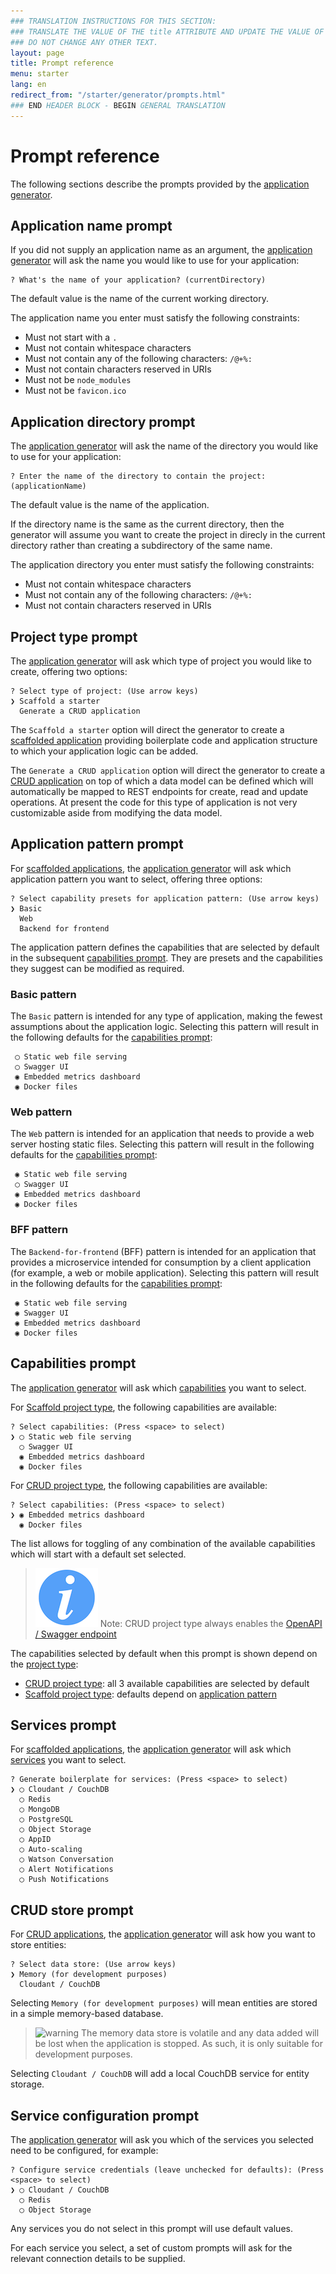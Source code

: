 ```yaml
---
### TRANSLATION INSTRUCTIONS FOR THIS SECTION:
### TRANSLATE THE VALUE OF THE title ATTRIBUTE AND UPDATE THE VALUE OF THE lang ATTRIBUTE.
### DO NOT CHANGE ANY OTHER TEXT.
layout: page
title: Prompt reference
menu: starter
lang: en
redirect_from: "/starter/generator/prompts.html"
### END HEADER BLOCK - BEGIN GENERAL TRANSLATION
---
```

[info]: ../../../assets/info-blue.png
[tip]: ../../../assets/lightbulb-yellow.png
[warning]: ../../../assets/warning-red.png

<div class="titleBlock">
	<h1>Prompt reference</h1>
</div>

The following sections describe the prompts provided by the [application generator](../generator.html).

## Application name prompt
If you did not supply an application name as an argument, the
[application generator](../generator.html) will ask the name
you would like to use for your application:

```
? What's the name of your application? (currentDirectory)
```

The default value is the name of the current working directory.

The application name you enter must satisfy the following constraints:

* Must not start with a `.`
* Must not contain whitespace characters
* Must not contain any of the following characters: `/@+%:`
* Must not contain characters reserved in URIs
* Must not be `node_modules`
* Must not be `favicon.ico`

## Application directory prompt
The [application generator](../generator.html) will ask the name
of the directory you would like to use for your application:

```
? Enter the name of the directory to contain the project: (applicationName)
```

The default value is the name of the application.

If the directory name is the same as the current directory, then the generator will assume you
want to create the project in direcly in the current directory rather than creating a subdirectory
of the same name.

The application directory you enter must satisfy the following constraints:

* Must not contain whitespace characters
* Must not contain any of the following characters: `/@+%:`
* Must not contain characters reserved in URIs

## Project type prompt

The [application generator](../generator.html) will ask which type of project
you would like to create, offering two options:

```
? Select type of project: (Use arrow keys)
❯ Scaffold a starter
  Generate a CRUD application
```

The `Scaffold a starter` option will direct the generator to create a
[scaffolded application](core_concepts.html#scaffold) providing boilerplate code
and application structure to which your application logic can be added.

The `Generate a CRUD application` option will direct the generator to create a
[CRUD application](core_concepts.html#crud) on top of which a data model can be
defined which will automatically be mapped to REST endpoints for create, read and
update operations. At present the code for this type of application is not very
customizable aside from modifying the data model.

## Application pattern prompt
For [scaffolded applications](core_concepts.html#scaffold), the
[application generator](../generator.html) will
ask which application pattern you want to select, offering three options:

```
? Select capability presets for application pattern: (Use arrow keys)
❯ Basic
  Web
  Backend for frontend
```

The application pattern defines the capabilities that are selected by default in the subsequent
[capabilities prompt](#capabilities-prompt). They are presets and the capabilities they suggest
can be modified as required.

### Basic pattern
The `Basic` pattern is intended for any type of application, making the fewest assumptions
about the application logic. Selecting this pattern will result in the following defaults
for the [capabilities prompt](#capabilities-prompt):

```
 ◯ Static web file serving
 ◯ Swagger UI
 ◉ Embedded metrics dashboard
 ◉ Docker files
```

### Web pattern
The `Web` pattern is intended for an application that needs to provide a web server
hosting static files. Selecting this pattern will result in the following defaults
for the [capabilities prompt](#capabilities-prompt):

```
 ◉ Static web file serving
 ◯ Swagger UI
 ◉ Embedded metrics dashboard
 ◉ Docker files
```

### BFF pattern
The `Backend-for-frontend` (BFF) pattern is intended for an application that provides
a microservice intended for consumption by a client application (for example, a
web or mobile application). Selecting this pattern will result in the following defaults
for the [capabilities prompt](#capabilities-prompt):

```
 ◉ Static web file serving
 ◉ Swagger UI
 ◉ Embedded metrics dashboard
 ◉ Docker files
```

## Capabilities prompt
The [application generator](../generator.html) will
ask which [capabilities](core_concepts.html#capabilities) you want to select.

For [Scaffold project type](core_concepts.html#scaffold), the following capabilities
are available:

```
? Select capabilities: (Press <space> to select)
❯ ◯ Static web file serving
  ◯ Swagger UI
  ◉ Embedded metrics dashboard
  ◉ Docker files
```

For [CRUD project type](core_concepts.html#crud), the following capabilities
are available:

```
? Select capabilities: (Press <space> to select)
❯ ◉ Embedded metrics dashboard
  ◉ Docker files
```

The list allows for toggling of any combination of the available capabilities which
will start with a default set selected.

> ![info] Note: CRUD project type always enables the
> [OpenAPI / Swagger endpoint](core_concepts.html#swagger-fileserving-endpoint-capability)

The capabilities selected by default when this prompt is shown depend on the [project type](core_concepts.html#project-type):

* [CRUD project type](core_concepts.html#crud): all 3 available capabilities are selected by default
* [Scaffold project type](core_concepts.html#scaffold): defaults depend on [application pattern](#application-pattern-prompt)

## Services prompt
For [scaffolded applications](core_concepts.html#scaffold), the
[application generator](command_line_tools.html#application-generator) will
ask which [services](core_concepts.html#services) you want to select.

```
? Generate boilerplate for services: (Press <space> to select)
❯ ◯ Cloudant / CouchDB
  ◯ Redis
  ◯ MongoDB
  ◯ PostgreSQL
  ◯ Object Storage
  ◯ AppID
  ◯ Auto-scaling
  ◯ Watson Conversation
  ◯ Alert Notifications
  ◯ Push Notifications
```

## CRUD store prompt
For [CRUD applications](core_concepts.html#crud), the
[application generator](../generator.html) will
ask how you want to store entities:

```
? Select data store: (Use arrow keys)
❯ Memory (for development purposes)
  Cloudant / CouchDB
```

Selecting `Memory (for development purposes)` will mean entities are stored in a simple
memory-based database.

> ![warning] The memory data store is volatile and any data added will be lost when
> the application is stopped. As such, it is only suitable for development purposes.

Selecting `Cloudant / CouchDB` will add a local CouchDB service for entity storage.

## Service configuration prompt
The [application generator](../generator.html) will
ask you which of the services you selected need to be configured, for example:

```
? Configure service credentials (leave unchecked for defaults): (Press <space> to select)
❯ ◯ Cloudant / CouchDB
  ◯ Redis
  ◯ Object Storage
```

Any services you do not select in this prompt will use default values.

For each service you select, a set of custom prompts will ask for the relevant connection
details to be supplied.

